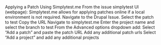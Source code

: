 Applying a Patch Using Simplytest.me
From the issue simplytest UI (webpage):
Simplytest.me allows for applying patches online if a local environment is not required.
Navigate to the Drupal Issue.
Select the patch to test
Copy the URL
Navigate to simplytest.me
Enter the project name and select the branch to test
From the Advanced options dropdown add:
Select “Add a patch” and paste the patch URL
Add any additional patch urls
Select “Add a project” and add any additional projects
